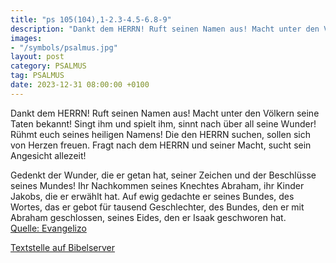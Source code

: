```yaml
---
title: "ps 105(104),1-2.3-4.5-6.8-9"
description: "Dankt dem HERRN! Ruft seinen Namen aus! Macht unter den Völkern seine Taten bekannt! Singt ihm und spielt ihm, sinnt nach über all seine Wunder! Rühmt euch seines heiligen Namens! Die den HERRN suchen, sollen sich von Herzen freuen. Fragt nach dem HERRN und seiner Macht, sucht se...."
images:
- "/symbols/psalmus.jpg"
layout: post
category: PSALMUS
tag: PSALMUS
date: 2023-12-31 08:00:00 +0100
---
```

Dankt dem HERRN! Ruft seinen Namen aus! Macht unter den Völkern seine Taten bekannt!
Singt ihm und spielt ihm, sinnt nach über all seine Wunder!
Rühmt euch seines heiligen Namens! Die den HERRN suchen, sollen sich von Herzen freuen.
Fragt nach dem HERRN und seiner Macht, sucht sein Angesicht allezeit!

Gedenkt der Wunder, die er getan hat, seiner Zeichen und der Beschlüsse seines Mundes!
Ihr Nachkommen seines Knechtes Abraham, ihr Kinder Jakobs, die er erwählt hat.<!--more-->
Auf ewig gedachte er seines Bundes, des Wortes, das er gebot für tausend Geschlechter,
des Bundes, den er mit Abraham geschlossen, seines Eides, den er Isaak geschworen hat.<br>
[Quelle: Evangelizo](https://evangeliumtagfuertag.org/DE/gospel)

[Textstelle auf Bibelserver](https://www.bibleserver.com/EU/ps105(104),1-2.3-4.5-6.8-9)
